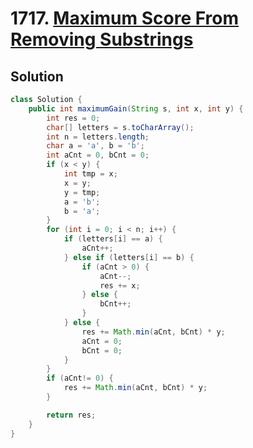 # 1717. [Maximum Score From Removing Substrings](https://leetcode.com/problems/maximum-score-from-removing-substrings/description/?envType=daily-question&envId=2025-07-23)

## Solution

```java
class Solution {
    public int maximumGain(String s, int x, int y) {
        int res = 0;
        char[] letters = s.toCharArray();
        int n = letters.length;
        char a = 'a', b = 'b';
        int aCnt = 0, bCnt = 0;
        if (x < y) {
            int tmp = x;
            x = y;
            y = tmp;
            a = 'b';
            b = 'a';
        }
        for (int i = 0; i < n; i++) {
            if (letters[i] == a) {
                aCnt++;
            } else if (letters[i] == b) {
                if (aCnt > 0) {
                    aCnt--;
                    res += x;
                } else {
                    bCnt++;
                }
            } else {
                res += Math.min(aCnt, bCnt) * y;
                aCnt = 0;
                bCnt = 0;
            }
        }
        if (aCnt!= 0) {
            res += Math.min(aCnt, bCnt) * y;
        }

        return res;
    }
}
```
